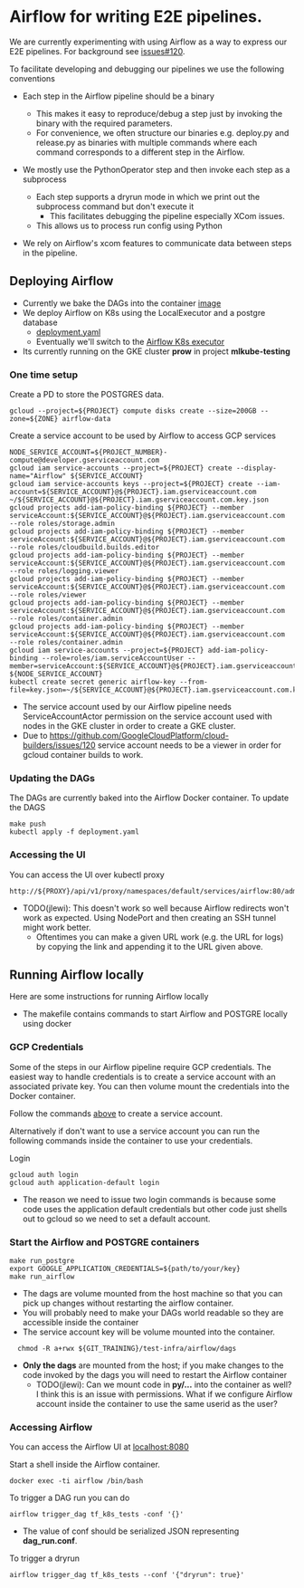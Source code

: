 # Airflow for writing E2E pipelines.

We are currently experimenting with using Airflow as a way to express our E2E
pipelines. For background see [issues#120](https://github.com/tensorflow/k8s/issues/120).

To facilitate developing and debugging our pipelines we use the following conventions
  * Each step in the Airflow pipeline should be a binary
     * This makes it easy to reproduce/debug a step just by invoking the binary
       with the required parameters.
     * For convenience, we often structure our binaries e.g. deploy.py and release.py as binaries with multiple commands where each command corresponds to a different step in the Airflow.

  * We mostly use the PythonOperator step and then invoke each step as a subprocess
    * Each step supports a dryrun mode in which we print out the subprocess command but don't execute it
      * This facilitates debugging the pipeline especially XCom issues.
  	* This allows us to process run config using Python
  * We rely on Airflow's xcom features to communicate data between steps in the pipeline.

## Deploying Airflow

* Currently we bake the DAGs into the container [image](Dockerfile)
* We deploy Airflow on K8s using the LocalExecutor and a postgre database
   * [deployment.yaml](deployment.yaml)
   * Eventually we'll switch to the [Airflow K8s executor](https://cwiki.apache.org/confluence/pages/viewpage.action?pageId=71013666)
* Its currently running on the GKE cluster **prow** in project **mlkube-testing**

### One time setup

Create a PD to store the POSTGRES data.

```
gcloud --project=${PROJECT} compute disks create --size=200GB --zone=${ZONE} airflow-data
```

Create a service account to be used by Airflow to access GCP services

```
NODE_SERVICE_ACCOUNT=${PROJECT_NUMBER}-compute@developer.gserviceaccount.com
gcloud iam service-accounts --project=${PROJECT} create --display-name="Airflow" ${SERVICE_ACCOUNT}
gcloud iam service-accounts keys --project=${PROJECT} create --iam-account=${SERVICE_ACCOUNT}@${PROJECT}.iam.gserviceaccount.com ~/${SERVICE_ACCOUNT}@${PROJECT}.iam.gserviceaccount.com.key.json
gcloud projects add-iam-policy-binding ${PROJECT} --member serviceAccount:${SERVICE_ACCOUNT}@${PROJECT}.iam.gserviceaccount.com  --role roles/storage.admin
gcloud projects add-iam-policy-binding ${PROJECT} --member serviceAccount:${SERVICE_ACCOUNT}@${PROJECT}.iam.gserviceaccount.com  --role roles/cloudbuild.builds.editor
gcloud projects add-iam-policy-binding ${PROJECT} --member serviceAccount:${SERVICE_ACCOUNT}@${PROJECT}.iam.gserviceaccount.com  --role roles/logging.viewer
gcloud projects add-iam-policy-binding ${PROJECT} --member serviceAccount:${SERVICE_ACCOUNT}@${PROJECT}.iam.gserviceaccount.com  --role roles/viewer
gcloud projects add-iam-policy-binding ${PROJECT} --member serviceAccount:${SERVICE_ACCOUNT}@${PROJECT}.iam.gserviceaccount.com  --role roles/container.admin
gcloud projects add-iam-policy-binding ${PROJECT} --member serviceAccount:${SERVICE_ACCOUNT}@${PROJECT}.iam.gserviceaccount.com  --role roles/container.admin
gcloud iam service-accounts --project=${PROJECT} add-iam-policy-binding --role=roles/iam.serviceAccountUser --member=serviceAccount:${SERVICE_ACCOUNT}@${PROJECT}.iam.gserviceaccount.com  ${NODE_SERVICE_ACCOUNT}
kubectl create secret generic airflow-key --from-file=key.json=~/${SERVICE_ACCOUNT}@${PROJECT}.iam.gserviceaccount.com.key.json
```
  * The service account used by our Airflow pipeline needs ServiceAccountActor permission on the service account used with nodes in the GKE cluster in order to 
    create a GKE cluster.
  * Due to https://github.com/GoogleCloudPlatform/cloud-builders/issues/120 service account needs to be a viewer in order for gcloud container builds
    to work.

### Updating the DAGs

The DAGs are currently baked into the Airflow Docker container. To update the DAGS

```
make push
kubectl apply -f deployment.yaml
```

### Accessing the UI

You can access the UI over kubectl proxy

```
http://${PROXY}/api/v1/proxy/namespaces/default/services/airflow:80/admin/
```
  * TODO(jlewi): This doesn't work so well because Airflow redirects won't work as expected. Using NodePort and then creating an SSH
    tunnel might work better.
      * Oftentimes you can make a given URL work (e.g. the URL for logs) by copying the link and appending it to the URL given
        above.


## Running Airflow locally

Here are some instructions for running Airflow locally

* The makefile contains commands to start Airflow and POSTGRE locally using docker

### GCP Credentials

Some of the steps in our Airflow pipeline require GCP credentials. The easiest way to handle credentials
is to create a service account with an associated private key. You can then volume mount the credentials
into the Docker container. 

Follow the commands [above](#one-time-setup) to create a service account.

Alternatively if don't want to use a service account you can run the following commands inside the container to use
your credentials.


Login 
```
gcloud auth login
gcloud auth application-default login
```
  * The reason we need to issue two login commands is because some code uses the application default credentials but other code just shells out to gcloud so we need to set a default account.

### Start the Airflow and POSTGRE containers

```
make run_postgre
export GOOGLE_APPLICATION_CREDENTIALS=${path/to/your/key}
make run_airflow
```

* The dags are volume mounted from the host machine so that you can pick up changes without restarting
	the airflow container.
* You will probably need to make your DAGs world readable so they are accessible inside the container
* The service account key will be volume mounted into the container.

```
  chmod -R a+rwx ${GIT_TRAINING}/test-infra/airflow/dags
```

* **Only the dags** are mounted from the host; if you make changes to the code invoked by the dags you will need to restart the Airflow container
  * TODO(jlewi): Can we mount code in **py/...** into the container as well? I think this is an issue with permissions. What if we configure Airflow
  account inside the container to use the same userid as the user?

### Accessing Airflow

You can access the Airflow UI at [localhost:8080](http://localhost:8080)

Start a shell inside the Airflow container.
```
docker exec -ti airflow /bin/bash
```

To trigger a DAG run you can do	

```
airflow trigger_dag tf_k8s_tests -conf '{}'
```
 * The value of conf should be serialized JSON representing **dag_run.conf**.

To trigger a dryrun
```
airflow trigger_dag tf_k8s_tests --conf '{"dryrun": true}'
```
